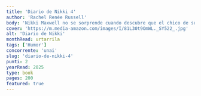 ```yaml
---
title: 'Diario de Nikki 4'
author: 'Rachel Renée Russell'
body: 'Nikki Maxwell no se sorprende cuando descubre que el chico de sus sueños, Brandon, trabaja como voluntario en un refugio para animales del vecindario. Él es un chico tan dulce, que por supuesto, ¡no duda en ayudar a esos perritos adorables!'
cover: 'https://m.media-amazon.com/images/I/81L30t9OmWL._SY522_.jpg'
alt: 'Diario de Nikki'
monthRead: urtarrila
tags: ['Humor']
concorrente: 'unai'
slug: 'diario-de-nikki-4'
punti: 2
yearRead: 2025
type: book
pages: 200
featured: true
---
```

